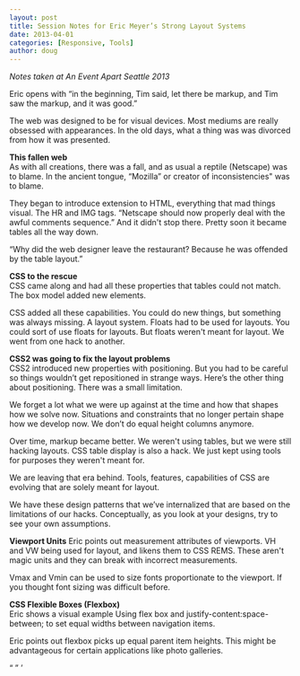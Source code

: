 ```yaml
---
layout: post
title: Session Notes for Eric Meyer’s Strong Layout Systems
date: 2013-04-01
categories: [Responsive, Tools]
author: doug
---
```

*Notes taken at An Event Apart Seattle 2013*

Eric opens with “in the beginning, Tim said, let there be markup, and Tim saw the markup, and it was good.”

The web was designed to be for visual devices. Most mediums are really obsessed with appearances. In the old days, what a thing was was divorced from how it was presented.

**This fallen web**  
As with all creations, there was a fall, and as usual a reptile (Netscape) was to blame. In the ancient tongue, “Mozilla” or creator of inconsistencies" was to blame. 

They began to introduce extension to HTML, everything that mad things visual. The HR and IMG tags. “Netscape should now properly  deal with the awful comments sequence.” And it didn't stop there. Pretty soon it became tables all the way down. 

“Why did the web designer leave the restaurant? Because he was offended by the table layout.”

**CSS to the rescue**  
CSS came along and had all these properties that tables could not match. The box model added new elements.

CSS added all these capabilities. You could do new things, but something was always missing. A layout system. Floats had to be used for layouts. You could sort of use floats for layouts. But floats weren't meant for layout. We went from one hack to another.  

**CSS2 was going to fix the layout problems**  
CSS2 introduced new properties with positioning. But you had to be careful so things wouldn’t get repositioned in strange ways. Here’s the other thing about positioning. There was a small limitation.

We forget a lot what we were up against at the time and how that shapes how we solve now. Situations and constraints that no longer pertain shape how we develop now. We don’t do equal height columns anymore. 

Over time, markup became better. We weren't using tables, but we were still hacking layouts. CSS table display is also a hack. We just kept using tools for purposes they weren't meant for.

We are leaving that era behind. Tools, features, capabilities of CSS are evolving that are solely meant for layout. 

We have these design patterns that we’ve internalized that are based on the limitations of our hacks. Conceptually, as you look  at your designs, try to see your own assumptions.

**Viewport Units**
Eric points out measurement attributes of viewports. VH and VW being used for layout, and likens them to CSS REMS. These aren't magic units and they can break with incorrect measurements. 

Vmax and Vmin can be used to size fonts proportionate to the viewport. If you thought font sizing was difficult before.

**CSS Flexible Boxes (Flexbox)**  
Eric shows a visual example Using flex box and justify-content:space-between; to set equal widths between navigation items.

Eric points out flexbox picks up equal parent item heights. This might be advantageous for certain applications like photo galleries.

“ ” ’